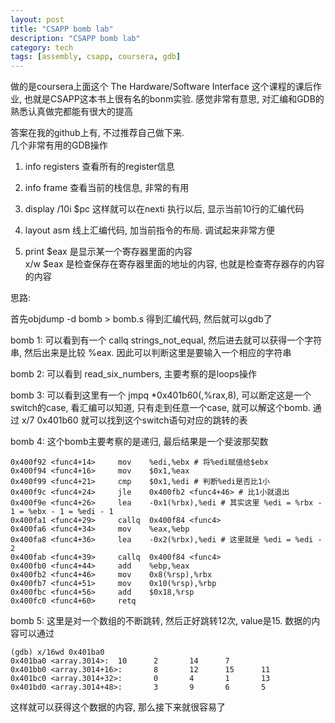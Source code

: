```yaml
---
layout: post
title: "CSAPP bomb lab"
description: "CSAPP bomb lab"
category: tech
tags: [assembly, csapp, coursera, gdb]
---
```


做的是coursera上面这个 The Hardware/Software Interface 这个课程的课后作业, 也就是CSAPP这本书上很有名的bonm实验. 感觉非常有意思, 对汇编和GDB的熟悉认真做完都能有很大的提高

答案在我的github上有, 不过推荐自己做下来.  
几个非常有用的GDB操作

1. info registers 查看所有的register信息

2. info frame 查看当前的栈信息, 非常的有用

3. display /10i $pc 这样就可以在nexti 执行以后, 显示当前10行的汇编代码


4. layout asm 线上汇编代码, 加当前指令的布局. 调试起来非常方便

5. print $eax 是显示某一个寄存器里面的内容  
x/w $eax 是检查保存在寄存器里面的地址的内容, 也就是检查寄存器存的内容的内容

思路:  

首先objdump -d bomb > bomb.s 得到汇编代码, 然后就可以gdb了

bomb 1: 可以看到有一个 callq strings_not_equal, 然后进去就可以获得一个字符串, 然后出来是比较 %eax. 因此可以判断这里是要输入一个相应的字符串

bomb 2: 可以看到 read_six_numbers, 主要考察的是loops操作

bomb 3: 可以看到这里有一个 jmpq   *0x401b60(,%rax,8), 可以断定这是一个switch的case, 看汇编可以知道, 只有走到任意一个case, 就可以解这个bomb. 
通过 x/7 0x401b60 就可以找到这个switch语句对应的跳转的表

bomb 4: 这个bomb主要考察的是递归, 最后结果是一个斐波那契数

    0x400f92 <func4+14>     mov    %edi,%ebx # 将%edi赋值给$ebx
    0x400f94 <func4+16>     mov    $0x1,%eax
    0x400f99 <func4+21>     cmp    $0x1,%edi # 判断%edi是否比1小
    0x400f9c <func4+24>     jle    0x400fb2 <func4+46> # 比1小就退出
    0x400f9e <func4+26>     lea    -0x1(%rbx),%edi # 其实这里 %edi = %rbx - 1 = %ebx - 1 = %edi - 1
    0x400fa1 <func4+29>     callq  0x400f84 <func4>
    0x400fa6 <func4+34>     mov    %eax,%ebp
    0x400fa8 <func4+36>     lea    -0x2(%rbx),%edi # 这里就是 %edi = %edi - 2
    0x400fab <func4+39>     callq  0x400f84 <func4>
    0x400fb0 <func4+44>     add    %ebp,%eax
    0x400fb2 <func4+46>     mov    0x8(%rsp),%rbx
    0x400fb7 <func4+51>     mov    0x10(%rsp),%rbp
    0x400fbc <func4+56>     add    $0x18,%rsp
    0x400fc0 <func4+60>     retq

bomb 5: 这里是对一个数组的不断跳转, 然后正好跳转12次, value是15. 数据的内容可以通过  

    (gdb) x/16wd 0x401ba0
    0x401ba0 <array.3014>:  10      2       14      7
    0x401bb0 <array.3014+16>:       8       12      15      11
    0x401bc0 <array.3014+32>:       0       4       1       13
    0x401bd0 <array.3014+48>:       3       9       6       5

这样就可以获得这个数据的内容, 那么接下来就很容易了


